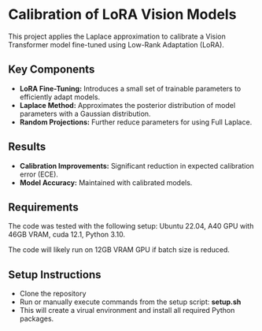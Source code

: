 

# Calibration of LoRA Vision Models

This project applies the Laplace approximation to calibrate a Vision Transformer model fine-tuned using Low-Rank Adaptation (LoRA). 

## Key Components
- **LoRA Fine-Tuning:** Introduces a small set of trainable parameters to efficiently adapt models.
- **Laplace Method:** Approximates the posterior distribution of model parameters with a Gaussian distribution.
- **Random Projections:** Further reduce parameters for using Full Laplace.

## Results
- **Calibration Improvements:** Significant reduction in expected calibration error (ECE).
- **Model Accuracy:** Maintained with calibrated models.

## Requirements
The code was tested with the following setup: Ubuntu 22.04, A40 GPU with 46GB VRAM, cuda 12.1, Python 3.10. 

The code will likely run on 12GB VRAM GPU if batch size is reduced. 

## Setup Instructions
- Clone the repository
- Run or manually execute commands from the setup script: **setup.sh**
- This will create a virual environment and install all required Python packages. 






